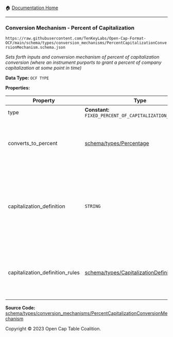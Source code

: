 :house: [Documentation Home](../../../../README.md)

---

### Conversion Mechanism - Percent of Capitalization

`https://raw.githubusercontent.com/TenKeyLabs/Open-Cap-Format-OCF/main/schema/types/conversion_mechanisms/PercentCapitalizationConversionMechanism.schema.json`

_Sets forth inputs and conversion mechanism of percent of capitalization conversion (where an instrument purports to grant a percent of company capitalization at some point in time)_

**Data Type:** `OCF TYPE`

**Properties:**

| Property                        | Type                                                                              | Description                                                                                                                    | Required   |
| ------------------------------- | --------------------------------------------------------------------------------- | ------------------------------------------------------------------------------------------------------------------------------ | ---------- |
| type                            | **Constant:** `FIXED_PERCENT_OF_CAPITALIZATION_CONVERSION`                        | Scalar Constant                                                                                                                | `REQUIRED` |
| converts_to_percent             | [schema/types/Percentage](../Percentage.md)                                       | What percentage of the company capitalization does this convert to                                                             | `REQUIRED` |
| capitalization_definition       | `STRING`                                                                          | How is company capitalization defined for purposes of conversion? If possible, include the legal language from the instrument. | -          |
| capitalization_definition_rules | [schema/types/CapitalizationDefinitionRules](../CapitalizationDefinitionRules.md) | The rules for which types of securities would be included in the capitalization definition.                                    | -          |

**Source Code:** [schema/types/conversion_mechanisms/PercentCapitalizationConversionMechanism](../../../../../schema/types/conversion_mechanisms/PercentCapitalizationConversionMechanism.schema.json)

Copyright © 2023 Open Cap Table Coalition.

